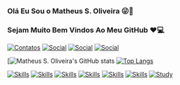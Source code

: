 ### Olá Eu Sou o Matheus S. Oliveira 😜🤘
### Sejam Muito Bem Vindos Ao Meu GitHub ❤️💻


[![Contatos](https://img.shields.io/badge/Facebook-1877F2?style=for-the-badge&logo=facebook&logoColor=white)](https://www.facebook.com/people/Matheus-Oliveira/100005086082994/)
[![Social](https://img.shields.io/badge/Instagram-E4405F?style=for-the-badge&logo=instagram&logoColor=white)](https://www.instagram.com/matheus_ink_tattoo/)
[![Social](https://img.shields.io/badge/GitHub-100000?style=for-the-badge&logo=github&logoColor=white)](https://github.com/1DevMatheus)
[![Social](https://img.shields.io/badge/LinkedIn-0077B5?style=for-the-badge&logo=linkedin&logoColor=white)](https://www.linkedin.com/in/matheus-da-silva-aba405171/?original_referer=)


[![Matheus S. Oliveira's GitHub stats](https://github-readme-stats.vercel.app/api?username=1DevMatheus&show_icons=true&theme=radical)
[![Top Langs](https://github-readme-stats.vercel.app/api/top-langs/?username=1DevMatheus&layout=compact)](https://github.com/anuraghazra/github-readme-stats)




[![Skills](https://img.shields.io/badge/HTML-239120?style=for-the-badge&logo=html5&logoColor=white)](Null)
[![Skills](https://img.shields.io/badge/CSS-239120?&style=for-the-badge&logo=css3&logoColor=white)]()
[![Skills](https://img.shields.io/badge/Node.js-43853D?style=for-the-badge&logo=node.js&logoColor=white)](null)
[![Skills](https://img.shields.io/badge/Java-ED8B00?style=for-the-badge&logo=java&logoColor=white)](null)
[![Skills](https://img.shields.io/badge/React-20232A?style=for-the-badge&logo=react&logoColor=61DAFB)](null)
[![Skills](https://img.shields.io/badge/MySQL-00000F?style=for-the-badge&logo=mysql&logoColor=white)](null)
[![Study](https://img.shields.io/badge/Udemy-EC5252?style=for-the-badge&logo=Udemy&logoColor=white)]()



<!--
**1DevMatheus/1DevMatheus** is a ✨ _special_ ✨ repository because its `README.md` (this file) appears on your GitHub profile.
Here are some ideas to get you started:



- 🔭 I’m currently working on ...
- 🌱 I’m currently learning ...
- 👯 I’m looking to collaborate on ...
- 🤔 I’m looking for help with ...
- 💬 Ask me about ...
- 📫 How to reach me: ...
- 😄 Pronouns: ...
- ⚡ Fun fact: ...
-->
